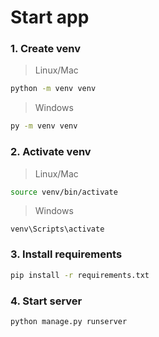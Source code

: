 # Start app
### 1. Create venv
> Linux/Mac
```bash
python -m venv venv
```

>Windows
```bash
py -m venv venv
```


### 2. Activate venv
> Linux/Mac
```bash
source venv/bin/activate
```

>Windows
```shell
venv\Scripts\activate
```

  
### 3. Install requirements
```bash
pip install -r requirements.txt
```


### 4. Start server
```bash
python manage.py runserver
```

